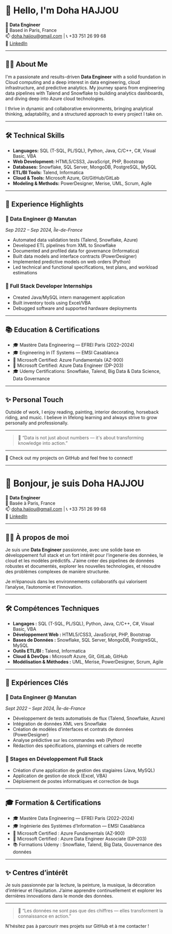 # 👋 Hello, I'm Doha HAJJOU

🎯 **Data Engineer**  
📍 Based in Paris, France  
📫 [doha.hajjou@gmail.com](mailto:doha.hajjou@gmail.com) | 📞 +33 751 26 99 68  
🔗 [LinkedIn](https://www.linkedin.com/in/doha-hajjou-209a40213/)

---

## 👩‍💻 About Me

I'm a passionate and results-driven **Data Engineer** with a solid foundation in Cloud computing and a deep interest in data engineering, cloud infrastructure, and predictive analytics. My journey spans from engineering data pipelines with Talend and Snowflake to building analytics dashboards, and diving deep into Azure cloud technologies.

I thrive in dynamic and collaborative environments, bringing analytical thinking, adaptability, and a structured approach to every project I take on.

---

## 🛠️ Technical Skills

- **Languages:** SQL (T-SQL, PL/SQL), Python, Java, C/C++, C#, Visual Basic, VBA
- **Web Development:** HTML5/CSS3, JavaScript, PHP, Bootstrap
- **Databases:** Snowflake, SQL Server, MongoDB, PostgreSQL, MySQL
- **ETL/BI Tools:** Talend, Informatica
- **Cloud & Tools:** Microsoft Azure, Git/GitHub/GitLab
- **Modeling & Methods:** PowerDesigner, Merise, UML, Scrum, Agile

---

## 🚀 Experience Highlights

### 📌 Data Engineer @ Manutan  
*Sep 2022 – Sep 2024, Île-de-France*  
- Automated data validation tests (Talend, Snowflake, Azure)  
- Developed ETL pipelines from XML to Snowflake  
- Documented and profiled data for governance (Informatica)  
- Built data models and interface contracts (PowerDesigner)  
- Implemented predictive models on web orders (Python)  
- Led technical and functional specifications, test plans, and workload estimations  

### 📌 Full Stack Developer Internships  
- Created Java/MySQL intern management application  
- Built inventory tools using Excel/VBA  
- Debugged software and supported hardware deployments  

---

## 📚 Education & Certifications

- 🎓 Mastère Data Engineering — EFREI Paris (2022–2024)  
- 🎓 Engineering in IT Systems — EMSI Casablanca  
- 🏅 Microsoft Certified: Azure Fundamentals (AZ-900)  
- 🏅 Microsoft Certified: Azure Data Engineer (DP-203)  
- 🎓 Udemy Certifications: Snowflake, Talend, Big Data & Data Science, Data Governance  

---

## ✨ Personal Touch

Outside of work, I enjoy reading, painting, interior decorating, horseback riding, and music. I believe in lifelong learning and always strive to grow personally and professionally.

---

> 💬 “Data is not just about numbers — it's about transforming knowledge into action.”

---

📌 Check out my projects on GitHub and feel free to connect!

-------------------------------------------------------------------------------------------------------------------------------------
# 👋 Bonjour, je suis Doha HAJJOU

🎯 **Data Engineer**  
📍 Basée à Paris, France  
📫 [doha.hajjou@gmail.com](mailto:doha.hajjou@gmail.com) | 📞 +33 751 26 99 68  
🔗 [LinkedIn](https://www.linkedin.com/in/doha-hajjou-209a40213/) 

---

## 👩‍💻 À propos de moi

Je suis une **Data Engineer** passionnée, avec une solide base en développement full stack et un fort intérêt pour l'ingenerie des données, le cloud et les modèles prédictifs. J’aime créer des pipelines de données robustes et documentés, explorer les nouvelles technologies, et résoudre des problèmes complexes de manière structurée.

Je m’épanouis dans les environnements collaboratifs qui valorisent l’analyse, l’autonomie et l’innovation.

---

## 🛠️ Compétences Techniques

- **Langages :** SQL (T-SQL, PL/SQL), Python, Java, C/C++, C#, Visual Basic, VBA  
- **Développement Web :** HTML5/CSS3, JavaScript, PHP, Bootstrap  
- **Bases de Données :** Snowflake, SQL Server, MongoDB, PostgreSQL, MySQL  
- **Outils ETL/BI :** Talend, Informatica  
- **Cloud & DevOps :** Microsoft Azure, Git, GitLab, GitHub  
- **Modélisation & Méthodes :** UML, Merise, PowerDesigner, Scrum, Agile  

---

## 🚀 Expériences Clés

### 📌 Data Engineer @ Manutan  
*Sept 2022 – Sept 2024, Île-de-France*  
- Développement de tests automatisés de flux (Talend, Snowflake, Azure)  
- Intégration de données XML vers Snowflake  
- Création de modèles d’interfaces et contrats de données (PowerDesigner)  
- Analyse prédictive sur les commandes web (Python)  
- Rédaction des spécifications, plannings et cahiers de recette  

### 📌 Stages en Développement Full Stack  
- Création d’une application de gestion des stagiaires (Java, MySQL)  
- Application de gestion de stock (Excel, VBA)  
- Déploiement de postes informatiques et correction de bugs  

---

## 🎓 Formation & Certifications

- 🎓 Mastère Data Engineering — EFREI Paris (2022–2024)  
- 🎓 Ingénierie des Systèmes d’Information — EMSI Casablanca  
- 🏅 Microsoft Certified : Azure Fundamentals (AZ-900)  
- 🏅 Microsoft Certified : Azure Data Engineer Associate (DP-203)  
- 📚 Formations Udemy : Snowflake, Talend, Big Data, Gouvernance des données  

---

## ✨ Centres d’intérêt

Je suis passionnée par la lecture, la peinture, la musique, la décoration d’intérieur et l’équitation. J’aime apprendre continuellement et explorer les dernières innovations dans le monde des données.

---

> 💬 “Les données ne sont pas que des chiffres — elles transforment la connaissance en action.”

N’hésitez pas à parcourir mes projets sur GitHub et à me contacter !
